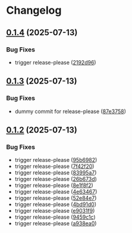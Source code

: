 # Changelog

## [0.1.4](https://github.com/runemalm/codius-cli/compare/v0.1.3...v0.1.4) (2025-07-13)


### Bug Fixes

* trigger release-please ([2192d96](https://github.com/runemalm/codius-cli/commit/2192d9619ec62113cc9e3ea9d02326773dcc9c39))

## [0.1.3](https://github.com/runemalm/codius-cli/compare/v0.1.2...v0.1.3) (2025-07-13)


### Bug Fixes

* dummy commit for release-please ([87e3758](https://github.com/runemalm/codius-cli/commit/87e37589bfa7d2496071860b4982b84e48c81c3e))

## [0.1.2](https://github.com/runemalm/codius-cli/compare/v0.1.1...v0.1.2) (2025-07-13)


### Bug Fixes

* trigger release-please ([95b6982](https://github.com/runemalm/codius-cli/commit/95b698235b62530be63d9975c2da00835cb9e66b))
* trigger release-please ([7f42f20](https://github.com/runemalm/codius-cli/commit/7f42f2005c1c50f625d0d6a5c068e5029a649ada))
* trigger release-please ([83995a7](https://github.com/runemalm/codius-cli/commit/83995a78c3e16bf47007c4f18dc5740a9df491a2))
* trigger release-please ([26b673d](https://github.com/runemalm/codius-cli/commit/26b673d92667d7fb2c2ed822b2a1dad31a567ea2))
* trigger release-please ([8e1f8f2](https://github.com/runemalm/codius-cli/commit/8e1f8f21d515a52cc5818e62c0030d14ff410440))
* trigger release-please ([4e63467](https://github.com/runemalm/codius-cli/commit/4e6346726623e26c7f0a47af7a74f73330d36d8c))
* trigger release-please ([52e84e7](https://github.com/runemalm/codius-cli/commit/52e84e77d806d78afaef73ffe7ef2393c8244ca8))
* trigger release-please ([4bd91d0](https://github.com/runemalm/codius-cli/commit/4bd91d04d64d779960a92097eb35556ef7e12674))
* trigger release-please ([e9031f9](https://github.com/runemalm/codius-cli/commit/e9031f9f9af80062ec4be049d120c5daf742d83a))
* trigger release-please ([9459c1c](https://github.com/runemalm/codius-cli/commit/9459c1cee8770bd6747ef5575105a3c084350e30))
* trigger release-please ([a938ea0](https://github.com/runemalm/codius-cli/commit/a938ea0ccc9edd050e9d948cb0104fad234e5161))
